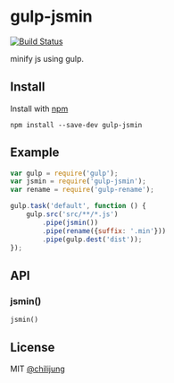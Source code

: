 # gulp-jsmin

[![Build Status](https://travis-ci.org/chilijung/gulp-jsmin.png?branch=master)](https://travis-ci.org/chilijung/gulp-jsmin)

minify js using gulp.

## Install

Install with [npm](https://npmjs.org/package/gulp-jsmin)

```
npm install --save-dev gulp-jsmin
```


## Example

```js
var gulp = require('gulp');
var jsmin = require('gulp-jsmin');
var rename = require('gulp-rename');

gulp.task('default', function () {
	gulp.src('src/**/*.js')
		.pipe(jsmin())
		.pipe(rename({suffix: '.min'}))
		.pipe(gulp.dest('dist'));
});
```


## API

### jsmin()

```
jsmin()
```

## License

MIT [@chilijung](http://github.com/chilijung)
